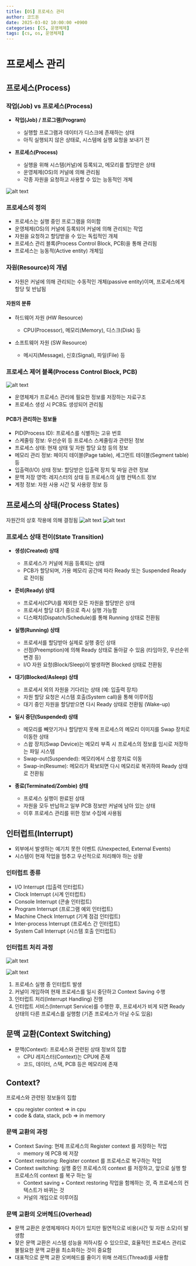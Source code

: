 ```yaml
---
title: [OS] 프로세스 관리
author: 코드돈
date: 2025-03-02 10:00:00 +0900
categories: [CS, 운영체제]
tags: [cs, os, 운영체제]
---
```


# 프로세스 관리

## 프로세스(Process)

### 작업(Job) vs 프로세스(Process)

- **작업(Job) / 프로그램(Program)**  
  - 실행할 프로그램과 데이터가 디스크에 존재하는 상태
  - 아직 실행되지 않은 상태로, 시스템에 실행 요청을 보내기 전

- **프로세스(Process)**  
  - 실행을 위해 시스템(커널)에 등록되고, 메모리를 할당받은 상태
  - 운영체제(OS)의 커널에 의해 관리됨
  - 각종 자원을 요청하고 사용할 수 있는 능동적인 개체

![alt text](image.png)

### 프로세스의 정의

- 프로세스는 실행 중인 프로그램을 의미함
- 운영체제(OS)의 커널에 등록되어 커널에 의해 관리되는 작업
- 자원을 요청하고 할당받을 수 있는 독립적인 개체
- 프로세스 관리 블록(Process Control Block, PCB)을 통해 관리됨
- 프로세스는 능동적(Active entity) 개체임

### 자원(Resource)의 개념

- 자원은 커널에 의해 관리되는 수동적인 개체(passive entity)이며, 프로세스에게 할당 및 반납됨

#### 자원의 분류

- 하드웨어 자원 (HW Resource)
  - CPU(Processor), 메모리(Memory), 디스크(Disk) 등

- 소프트웨어 자원 (SW Resource)
  - 메시지(Message), 신호(Signal), 파일(File) 등

### 프로세스 제어 블록(Process Control Block, PCB)

![alt text](image-1.png)

- 운영체제가 프로세스 관리에 필요한 정보를 저장하는 자료구조
- 프로세스 생성 시 PCB도 생성되어 관리됨

#### PCB가 관리하는 정보들

- PID(Process ID): 프로세스를 식별하는 고유 번호
- 스케줄링 정보: 우선순위 등 프로세스 스케줄링과 관련된 정보
- 프로세스 상태: 현재 상태 및 자원 할당 요청 등의 정보
- 메모리 관리 정보: 페이지 테이블(Page table), 세그먼트 테이블(Segment table) 등
- 입출력(I/O) 상태 정보: 할당받은 입출력 장치 및 파일 관련 정보
- 문맥 저장 영역: 레지스터의 상태 등 프로세스의 실행 컨텍스트 정보
- 계정 정보: 자원 사용 시간 및 사용량 정보 등

## 프로세스의 상태(Process States)

자원간의 상호 작용에 의해 결정됨
![alt text](image-2.png)
![alt text](image-3.png)

### 프로세스 상태 전이(State Transition)
- **생성(Created) 상태**
  - 프로세스가 커널에 처음 등록되는 상태
  - PCB가 할당되며, 가용 메모리 공간에 따라 Ready 또는 Suspended Ready로 전이됨

- **준비(Ready) 상태**
  - 프로세서(CPU)를 제외한 모든 자원을 할당받은 상태
  - 프로세서 할당 대기 중으로 즉시 실행 가능함
  - 디스패치(Dispatch/Schedule)를 통해 Running 상태로 전환됨

- **실행(Running) 상태**
  - 프로세서를 할당받아 실제로 실행 중인 상태
  - 선점(Preemption)에 의해 Ready 상태로 돌아갈 수 있음 (타임아웃, 우선순위 변경 등)
  - I/O 자원 요청(Block/Sleep)이 발생하면 Blocked 상태로 전환됨

- **대기(Blocked/Asleep) 상태**
  - 프로세서 외의 자원을 기다리는 상태 (예: 입출력 장치)
  - 자원 할당 요청은 시스템 호출(System call)을 통해 이루어짐
  - 대기 중인 자원을 할당받으면 다시 Ready 상태로 전환됨 (Wake-up)

- **일시 중단(Suspended) 상태**
  - 메모리를 빼앗기거나 할당받지 못해 프로세스의 메모리 이미지를 Swap 장치로 이동한 상태
  - 스왑 장치(Swap Device)는 메모리 부족 시 프로세스의 정보를 임시로 저장하는 파일 시스템
  - Swap-out(Suspended): 메모리에서 스왑 장치로 이동
  - Swap-in(Resume): 메모리가 확보되면 다시 메모리로 복귀하여 Ready 상태로 전환됨

- **종료(Terminated/Zombie) 상태**
  - 프로세스 실행이 완료된 상태
  - 자원을 모두 반납하고 일부 PCB 정보만 커널에 남아 있는 상태
  - 이후 프로세스 관리를 위한 정보 수집에 사용됨

## 인터럽트(Interrupt)

- 외부에서 발생하는 예기치 못한 이벤트 (Unexpected, External Events)
- 시스템이 현재 작업을 멈추고 우선적으로 처리해야 하는 상황

### 인터럽트 종류

- I/O Interrupt (입출력 인터럽트)
- Clock Interrupt (시계 인터럽트)
- Console Interrupt (콘솔 인터럽트)
- Program Interrupt (프로그램 예외 인터럽트)
- Machine Check Interrupt (기계 점검 인터럽트)
- Inter-process Interrupt (프로세스 간 인터럽트)
- System Call Interrupt (시스템 호출 인터럽트)


### 인터럽트 처리 과정

![alt text](image-5.png)

![alt text](image-6.png)

1. 프로세스 실행 중 인터럽트 발생
2. 커널이 개입하여 현재 프로세스를 일시 중단하고 Context Saving 수행
3. 인터럽트 처리(Interrupt Handling) 진행
4. 인터럽트 서비스(Interrupt Service)를 수행한 후, 프로세서가 비게 되면 Ready 상태의 다른 프로세스를 실행함 (기존 프로세스가 아닐 수도 있음)

## 문맥 교환(Context Switching)

- 문맥(Context): 프로세스와 관련된 상태 정보의 집합
  - CPU 레지스터(Context)는 CPU에 존재
  - 코드, 데이터, 스택, PCB 등은 메모리에 존재

## Context?
프로세스와 관련된 정보들의 집합

  - cpu register context => in cpu
  - code & data, stack, pcb => in memory
  
### 문맥 교환의 과정

- Context Saving: 현제 프로세스의 Register context 를 저장하는 작업
  - memory 에 PCB 에 저장
- Context restoring: Register context 를 프로세스로 복구하는 작업
- Context switching: 실행 중인 프로세스의 context 를 저장하고, 앞으로 실행 할 프로세스의 context 를 복구 하는 일
  - Context saving + Context restoring 작업을 함께하는 것, 즉 프로세스의 컨텍스트가 바뀌는 것
  - 커널의 개입으로 이루어짐


### 문맥 교환의 오버헤드(Overhead)

- 문맥 교환은 운영체제마다 차이가 있지만 필연적으로 비용(시간 및 자원 소모)이 발생함
- 잦은 문맥 교환은 시스템 성능을 저하시킬 수 있으므로, 효율적인 프로세스 관리로 불필요한 문맥 교환을 최소화하는 것이 중요함
- 대표적으로 문맥 교환 오버헤드를 줄이기 위해 쓰레드(Thread)를 사용함
